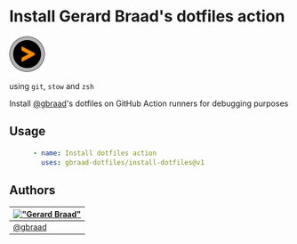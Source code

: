 Install Gerard Braad's dotfiles action
======================================

[!["Prompt"](https://raw.githubusercontent.com/gbraad/assets/gh-pages/icons/prompt-icon-64.png)](http://github.com/gbraad)

  using `git`, `stow` and `zsh`


Install [@gbraad](https://github.com/gbraad)'s dotfiles on GitHub Action runners for debugging purposes


## Usage

```yaml
      - name: Install dotfiles action
        uses: gbraad-dotfiles/install-dotfiles@v1
```


Authors
-------

| [!["Gerard Braad"](http://gravatar.com/avatar/e466994eea3c2a1672564e45aca844d0.png?s=60)](http://gbraad.nl "Gerard Braad <me@gbraad.nl>") |
|---|
| [@gbraad](https://twitter.com/gbraad)  |
